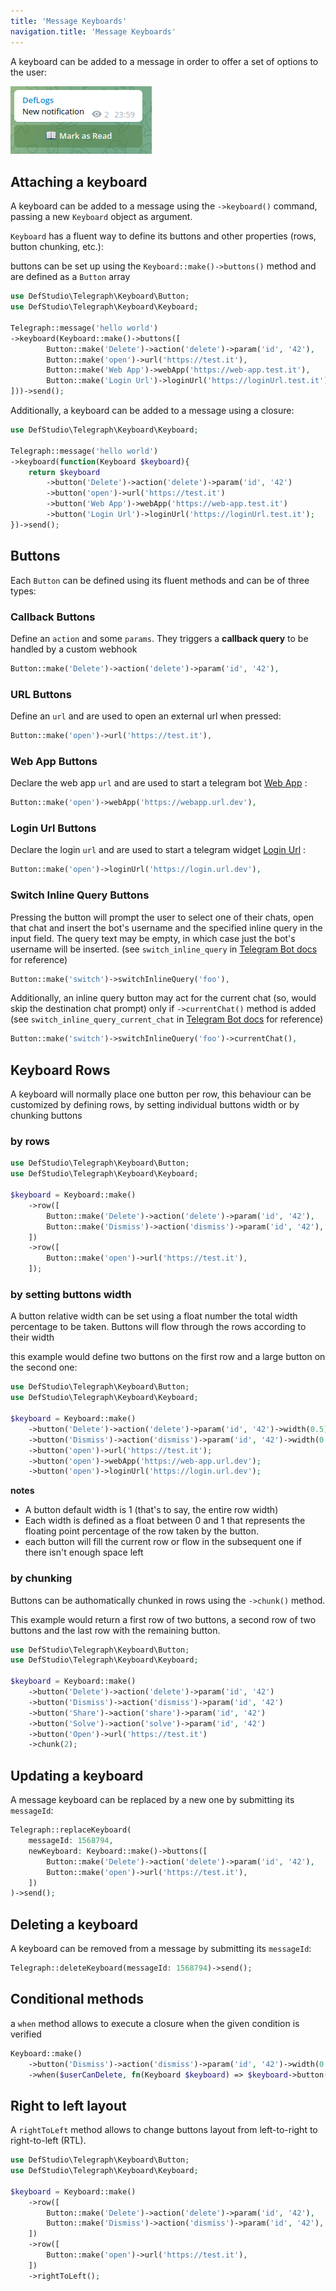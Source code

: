 ```yaml
---
title: 'Message Keyboards'
navigation.title: 'Message Keyboards'
---
```


A keyboard can be added to a message in order to offer a set of options to the user:

<img src="/screenshots/keyboard-example.png" />

## Attaching a keyboard

A keyboard can be added to a message using the `->keyboard()` command, passing a new `Keyboard` object as argument.

`Keyboard` has a fluent way to define its buttons and other properties (rows, button chunking, etc.):

buttons can be set up using the `Keyboard::make()->buttons()` method and are defined as a `Button` array

```php
use DefStudio\Telegraph\Keyboard\Button;
use DefStudio\Telegraph\Keyboard\Keyboard;

Telegraph::message('hello world')
->keyboard(Keyboard::make()->buttons([
        Button::make('Delete')->action('delete')->param('id', '42'),
        Button::make('open')->url('https://test.it'),
        Button::make('Web App')->webApp('https://web-app.test.it'),
        Button::make('Login Url')->loginUrl('https://loginUrl.test.it'),
]))->send();
```

Additionally, a keyboard can be added to a message using a closure:

```php
use DefStudio\Telegraph\Keyboard\Keyboard;

Telegraph::message('hello world')
->keyboard(function(Keyboard $keyboard){
    return $keyboard
        ->button('Delete')->action('delete')->param('id', '42')
        ->button('open')->url('https://test.it')
        ->button('Web App')->webApp('https://web-app.test.it')
        ->button('Login Url')->loginUrl('https://loginUrl.test.it');
})->send();
```

## Buttons

Each `Button` can be defined using its fluent methods and can be of three types:

### Callback Buttons

Define an `action` and some `params`. They triggers a **callback query** to be handled by a custom webhook

```php
Button::make('Delete')->action('delete')->param('id', '42'),
```

### URL Buttons

Define an `url` and are used to open an external url when pressed:

```php
Button::make('open')->url('https://test.it'),
```

### Web App Buttons

Declare the web app `url` and are used to start a telegram bot [Web App](https://core.telegram.org/bots/webapps) :

```php
Button::make('open')->webApp('https://webapp.url.dev'),
```

### Login Url Buttons

Declare the login `url` and are used to start a telegram widget [Login Url](https://core.telegram.org/widgets/login) :

```php
Button::make('open')->loginUrl('https://login.url.dev'),
```

### Switch Inline Query Buttons

Pressing the button will prompt the user to select one of their chats,
open that chat and insert the bot's username and the specified inline query
in the input field. The query text may be empty, in which case just the
bot's username will be inserted. (see `switch_inline_query` in [Telegram Bot docs](https://core.telegram.org/bots/api#inlinekeyboardbutton) for reference)


```php
Button::make('switch')->switchInlineQuery('foo'),
```

Additionally, an inline query button may act for the current chat
(so, would skip the destination chat prompt) only if `->currentChat()` method is added
(see `switch_inline_query_current_chat` in [Telegram Bot docs](https://core.telegram.org/bots/api#inlinekeyboardbutton) for reference)

```php
Button::make('switch')->switchInlineQuery('foo')->currentChat(),
```


## Keyboard Rows

A keyboard will normally place one button per row, this behaviour can be customized by defining rows, by setting individual buttons width or by chunking buttons

### by rows

```php
use DefStudio\Telegraph\Keyboard\Button;
use DefStudio\Telegraph\Keyboard\Keyboard;

$keyboard = Keyboard::make()
    ->row([
        Button::make('Delete')->action('delete')->param('id', '42'),
        Button::make('Dismiss')->action('dismiss')->param('id', '42'),
    ])
    ->row([
        Button::make('open')->url('https://test.it'),
    ]);
```

### by setting buttons width

A button relative width can be set using a float number the total width percentage to be taken. Buttons will flow through the rows according to their width

this example would define two buttons on the first row and a large button on the second one:

```php
use DefStudio\Telegraph\Keyboard\Button;
use DefStudio\Telegraph\Keyboard\Keyboard;

$keyboard = Keyboard::make()
    ->button('Delete')->action('delete')->param('id', '42')->width(0.5)
    ->button('Dismiss')->action('dismiss')->param('id', '42')->width(0.5)
    ->button('open')->url('https://test.it');
    ->button('open')->webApp('https://web-app.url.dev');
    ->button('open')->loginUrl('https://login.url.dev');
```

<alert type="alert">
    <b>notes</b>
    <ul>
        <li>A button default width is 1 (that's to say, the entire row width)</li>
        <li>Each width is defined as a float between 0 and 1 that represents the floating point percentage of the row taken by the button.</li>
        <li>each button will fill the current row or flow in the subsequent one if there isn't enough space left</li>
    </ul>
</alert>

### by chunking

Buttons can be authomatically chunked in rows using the `->chunk()` method.

This example would return a first row of two buttons, a second row of two buttons and the last row with the remaining button.

```php
use DefStudio\Telegraph\Keyboard\Button;
use DefStudio\Telegraph\Keyboard\Keyboard;

$keyboard = Keyboard::make()
    ->button('Delete')->action('delete')->param('id', '42')
    ->button('Dismiss')->action('dismiss')->param('id', '42')
    ->button('Share')->action('share')->param('id', '42')
    ->button('Solve')->action('solve')->param('id', '42')
    ->button('Open')->url('https://test.it')
    ->chunk(2);
```

## Updating a keyboard

A message keyboard can be replaced by a new one by submitting its `messageId`:

```php
Telegraph::replaceKeyboard(
    messageId: 1568794, 
    newKeyboard: Keyboard::make()->buttons([
        Button::make('Delete')->action('delete')->param('id', '42'),
        Button::make('open')->url('https://test.it'),
    ])
)->send();
```

## Deleting a keyboard

A keyboard can be removed from a message by submitting its `messageId`:

```php
Telegraph::deleteKeyboard(messageId: 1568794)->send();
```

## Conditional methods

a `when` method allows to execute a closure when the given condition is verified

```php
Keyboard::make()
    ->button('Dismiss')->action('dismiss')->param('id', '42')->width(0.5)
    ->when($userCanDelete, fn(Keyboard $keyboard) => $keyboard->button('Delete')->action('delete')->param('id', '42')->width(0.5))
```

## Right to left layout

A `rightToLeft` method allows to change buttons layout from left-to-right to right-to-left (RTL).

```php
use DefStudio\Telegraph\Keyboard\Button;
use DefStudio\Telegraph\Keyboard\Keyboard;

$keyboard = Keyboard::make()
    ->row([
        Button::make('Delete')->action('delete')->param('id', '42'),
        Button::make('Dismiss')->action('dismiss')->param('id', '42'),
    ])
    ->row([
        Button::make('open')->url('https://test.it'),
    ])
    ->rightToLeft();
```
